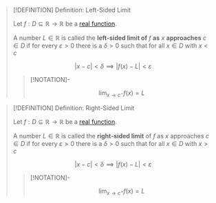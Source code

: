 >[!DEFINITION] Definition: Left-Sided Limit
>
>Let $f: D \subseteq \mathbb{R} \to \mathbb{R}$ be a [real function](../Real%20Function.md).
>
>A number $L \in \mathbb{R}$ is called the **left-sided limit of** $f$ **as** $x$ **approaches** $c \in D$ if for every $\varepsilon \gt 0$ there is a $\delta \gt 0$ such that for all $x \in D$ with $x \lt c$
>
>$$
>|x-c| \lt \delta \implies |f(x)-L| \lt \varepsilon
>$$
>
>>[!NOTATION]-
>>
>>$$
>>\lim_{x\to c^-} f(x) = L
>>$$
>>
>

>[!DEFINITION] Definition: Right-Sided Limit
>
>Let $f: D \subseteq \mathbb{R} \to \mathbb{R}$ be a [real function](../Real%20Function.md).
>
>A number $L \in \mathbb{R}$ is called the **right-sided limit** of $f$ as $x$ approaches $c \in D$ if for every $\varepsilon \gt 0$ there is a $\delta \gt 0$ such that for all $x \in D$ with $x \gt c$
>
>$$|x-c| \lt \delta \implies |f(x)-L| \lt \varepsilon$$
>
>>[!NOTATION]-
>>
>>$$
>>\lim_{x\to c^+} f(x) = L
>>$$
>>
>